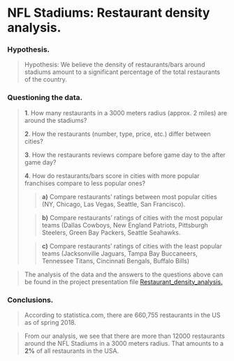 ﻿
# NFL Stadiums: Restaurant density analysis.

### Hypothesis. 
>Hypothesis: We believe the density of restaurants/bars around stadiums amount to a significant percentage of the total restaurants of the country.
### Questioning the data.
>
>**1**. How many restaurants in a 3000 meters radius (approx. 2 miles) are around the stadiums?
>
>**2**. How the restaurants (number, type, price, etc.) differ between cities?
>
>**3**. How the restaurants reviews compare before game day to the after game day?
>
>**4**. How do restaurants/bars score in cities with more popular franchises compare to less popular ones?
>
>>**a)** Compare restaurants’ ratings between most popular cities (NY, Chicago, Las Vegas, Seattle, San Francisco).
>
>> **b)** Compare restaurants’ ratings of cities with the most popular teams (Dallas Cowboys, New England Patriots, 	Pittsburgh Steelers, Green Bay Packers, Seattle Seahawks.
>
 >>**c)** Compare restaurants’ ratings of cities with the least popular teams (Jacksonville Jaguars, Tampa Bay Buccaneers, Tennessee Titans, Cincinnati Bengals, Buffalo Bills)

> The analysis of the  data and the answers to the questions above can be found in the project presentation file [Restaurant_density_analysis.](https://github.com/CSwilliams88/project_1/tree/main/Presentation)
> 
### Conclusions.
>According to statistica.com, there are 660,755 restaurants in the US as of spring 2018.

>From our analysis, we see that there are more than 12000 restaurants around the NFL Stadiums in a 3000 meters radius. That amounts to a **2%** of all restaurants in the USA.

